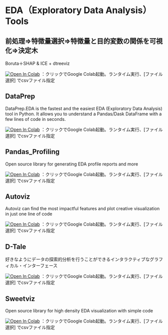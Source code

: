 # EDA（Exploratory Data Analysis） Tools
## 前処理⇒特徴量選択⇒特徴量と目的変数の関係を可視化⇒決定木
Boruta＋SHAP & ICE + dtreeviz

[![Open In Colab](https://colab.research.google.com/assets/colab-badge.svg)](https://colab.research.google.com/github/hima2b4/Auto_Profiling/blob/master/Bruta%2BSHAP%2Bdtreeviz.ipynb)
：クリックでGoogle Colab起動。ランタイム実行、[ファイル選択] でcsvファイル指定

## DataPrep
DataPrep.EDA is the fastest and the easiest EDA (Exploratory Data Analysis) tool in Python. It allows you to understand a Pandas/Dask DataFrame with a few lines of code in seconds.

[![Open In Colab](https://colab.research.google.com/assets/colab-badge.svg)](https://colab.research.google.com/github/hima2b4/Auto_Profiling/blob/master/Auto_DataPrep.ipynb)
：クリックでGoogle Colab起動。ランタイム実行、[ファイル選択] でcsvファイル指定

## Pandas_Profiling
Open source library for generating EDA profile reports and more

[![Open In Colab](https://colab.research.google.com/assets/colab-badge.svg)](https://colab.research.google.com/github/hima2b4/Auto_Profiling/blob/master/Auto_Profiling.ipynb)
：クリックでGoogle Colab起動。ランタイム実行、[ファイル選択] でcsvファイル指定

## Autoviz
Autoviz can find the most impactful features and plot creative visualization in just one line of code

[![Open In Colab](https://colab.research.google.com/assets/colab-badge.svg)](https://colab.research.google.com/github/hima2b4/Auto_Profiling/blob/master/Autoviz_localfile_upload.ipynb)
：クリックでGoogle Colab起動。ランタイム実行、[ファイル選択] でcsvファイル指定

## D-Tale
好きなようにデータの探索的分析を行うことができるインタラクティブなグラフィカル・インターフェース

[![Open In Colab](https://colab.research.google.com/assets/colab-badge.svg)](https://colab.research.google.com/github/hima2b4/Auto_Profiling/blob/master/Auto_D-Tale.ipynb)
：クリックでGoogle Colab起動。ランタイム実行、[ファイル選択] でcsvファイル指定

## Sweetviz
Open source library for high density EDA visualization with simple code

[![Open In Colab](https://colab.research.google.com/assets/colab-badge.svg)](https://colab.research.google.com/github/hima2b4/Auto_Profiling/blob/master/Auto_Sweetviz.ipynb)
：クリックでGoogle Colab起動。ランタイム実行、[ファイル選択] でcsvファイル指定
